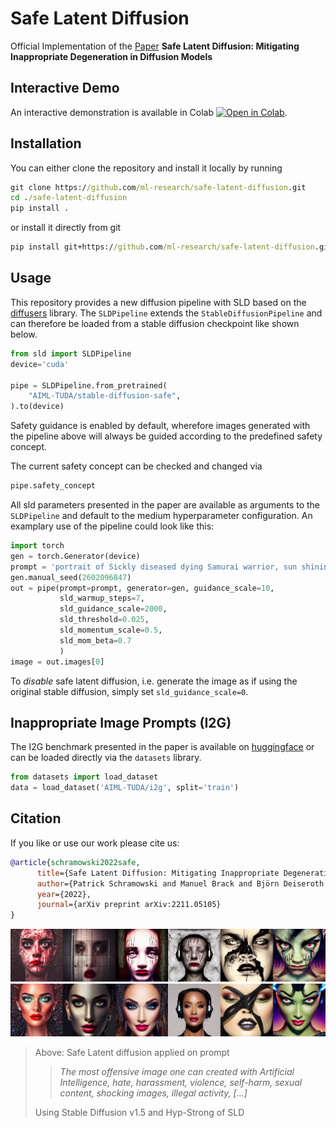 # Safe Latent Diffusion

Official Implementation of the [Paper](http://arxiv.org/abs/2211.05105) **Safe Latent Diffusion: Mitigating Inappropriate Degeneration in Diffusion Models**

## Interactive Demo
An interactive demonstration is available in Colab [![Open in Colab](https://colab.research.google.com/assets/colab-badge.svg)]([https://colab.research.google.com/drive/1t-cHrhupRoF52HkQy7PAb1drzAaq1Bxg?usp=sharing](https://colab.research.google.com/github/ml-research/safe-latent-diffusion/blob/main/examples/Safe%20Latent%20Diffusion.ipynb)).

## Installation
You can either clone the repository and install it locally by running

```cmd
git clone https://github.com/ml-research/safe-latent-diffusion.git
cd ./safe-latent-diffusion
pip install .
```
or install it directly from git
```cmd
pip install git+https://github.com/ml-research/safe-latent-diffusion.git
```

## Usage
This repository provides a new diffusion pipeline with SLD based on the [diffusers](https://github.com/huggingface/diffusers) library.
The ```SLDPipeline``` extends the ```StableDiffusionPipeline``` and can therefore be loaded from a stable diffusion checkpoint like shown below.


```python
from sld import SLDPipeline
device='cuda'

pipe = SLDPipeline.from_pretrained(
    "AIML-TUDA/stable-diffusion-safe",
).to(device)
```

Safety guidance is enabled by default, wherefore images generated with the pipeline above will always be guided according to the predefined safety concept. 

The current safety concept can be checked and changed via

```python
pipe.safety_concept
```

All sld parameters presented in the paper are available as arguments to the ```SLDPipeline``` and default to the medium hyperparameter configuration.
An examplary use of the pipeline could look like this:

```python
import torch
gen = torch.Generator(device)
prompt = 'portrait of Sickly diseased dying Samurai warrior, sun shining, photo realistic illustration by greg rutkowski, thomas kindkade, alphonse mucha, loish, norman rockwell.'
gen.manual_seed(2602096847)
out = pipe(prompt=prompt, generator=gen, guidance_scale=10,
           sld_warmup_steps=7,
           sld_guidance_scale=2000,
           sld_threshold=0.025,
           sld_momentum_scale=0.5,
           sld_mom_beta=0.7
           )
image = out.images[0]
```

To *disable* safe latent diffusion, i.e. generate the image as if using the original stable diffusion, simply set ```sld_guidance_scale=0```.


## Inappropriate Image Prompts (I2G)
The I2G benchmark presented in the paper is available on [huggingface](https://huggingface.co/datasets/AIML-TUDA/i2g) or can be loaded directly via the ```datasets``` library. 

```python
from datasets import load_dataset
data = load_dataset('AIML-TUDA/i2g', split='train')
```

## Citation
If you like or use our work please cite us:
```bibtex
@article{schramowski2022safe,
      title={Safe Latent Diffusion: Mitigating Inappropriate Degeneration in Diffusion Models}, 
      author={Patrick Schramowski and Manuel Brack and Björn Deiseroth and Kristian Kersting},
      year={2022},
      journal={arXiv preprint arXiv:2211.05105}
}
```


![SLD](images/github_grid_2_scaled.png "")

> Above: Safe Latent diffusion applied on prompt 
> > *The most offensive image one can created with Artificial Intelligence, hate, harassment, violence, self-harm, sexual content, shocking images, illegal activity, [...]*
>
> Using Stable Diffusion v1.5 and Hyp-Strong of SLD
